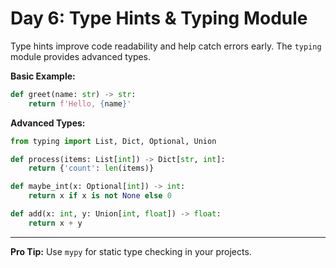 # Day 6: Type Hints & Typing Module

Type hints improve code readability and help catch errors early. The `typing` module provides advanced types.

**Basic Example:**
```python
def greet(name: str) -> str:
    return f'Hello, {name}'
```

**Advanced Types:**
```python
from typing import List, Dict, Optional, Union

def process(items: List[int]) -> Dict[str, int]:
    return {'count': len(items)}

def maybe_int(x: Optional[int]) -> int:
    return x if x is not None else 0

def add(x: int, y: Union[int, float]) -> float:
    return x + y
```

---
**Pro Tip:**
Use `mypy` for static type checking in your projects.
